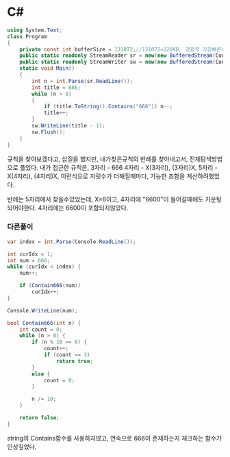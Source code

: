 # C#
```C#
using System.Text;
class Program
{
    private const int bufferSize = 131072;//131072=128KB. 경험적 가장빠른속도. 기본=4096=4KB.
    public static readonly StreamReader sr = new(new BufferedStream(Console.OpenStandardInput(), bufferSize));
    public static readonly StreamWriter sw = new(new BufferedStream(Console.OpenStandardOutput(), bufferSize));
    static void Main()
    {
        int n = int.Parse(sr.ReadLine());
        int title = 666;
        while (n > 0)
        {
            if (title.ToString().Contains("666")) n--;
            title++;
        }
        sw.WriteLine(title - 1);
        sw.Flush();
    }
}
```
규칙을 찾아보겠다고, 삽질을 했지만, 내가찾은규칙의 반례를 찾아내고서, 전체탐색방법으로 풀었다.
내가 접근한 규칙은,
3자리 - 666
4자리 - X(3자리), (3자리)X,
5자리 - X(4자리), (4자리)X,
이런식으로 자릿수가 더해질때마다, 가능한 조합을 계산하려했었다.

반례는 5자리에서 찾을수있었는데, X=6이고, 4자리에 "6600"이 들어갈때에도 카운팅 되어야한다.
4자리에는 6600이 포함되지않았다.
### 다른풀이
```C#
var index = int.Parse(Console.ReadLine());

int curIdx = 1;
int num = 666;
while (curIdx < index) {
    num++;

    if (Contain666(num))
        curIdx++;
}

Console.WriteLine(num);

bool Contain666(int n) {
    int count = 0;
    while (n > 0) {
        if (n % 10 == 6) {
            count++;
            if (count == 3)
                return true;
        }
        else {
            count = 0;
        }

        n /= 10;
    }

    return false;
}

```
string의 Contains함수를 사용하지않고, 연속으로 666이 존재하는지 체크하는 함수가 인상깊었다.

